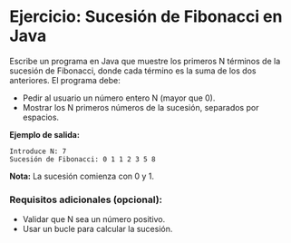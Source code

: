 # Ejercicio: Sucesión de Fibonacci en Java

Escribe un programa en Java que muestre los primeros N términos de la sucesión de Fibonacci, donde cada término es la suma de los dos anteriores. El programa debe:

- Pedir al usuario un número entero N (mayor que 0).
- Mostrar los N primeros números de la sucesión, separados por espacios.

**Ejemplo de salida:**

```text
Introduce N: 7
Sucesión de Fibonacci: 0 1 1 2 3 5 8
```

**Nota:** La sucesión comienza con 0 y 1.

### Requisitos adicionales (opcional):

- Validar que N sea un número positivo.
- Usar un bucle para calcular la sucesión.

